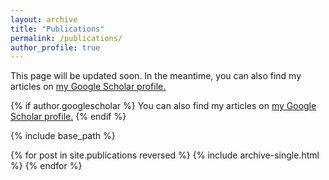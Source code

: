 ```yaml
---
layout: archive
title: "Publications"
permalink: /publications/
author_profile: true
---
```


This page will be updated soon. In the meantime, you can also find my articles on <u><a href="{{ author.googlescholar }}">my Google Scholar profile</a>.</u>

{% if author.googlescholar %}
  You can also find my articles on <u><a href="{{author.googlescholar}}">my Google Scholar profile</a>.</u>
{% endif %} 

{% include base_path %}

{% for post in site.publications reversed %}
  {% include archive-single.html %}
{% endfor %}
